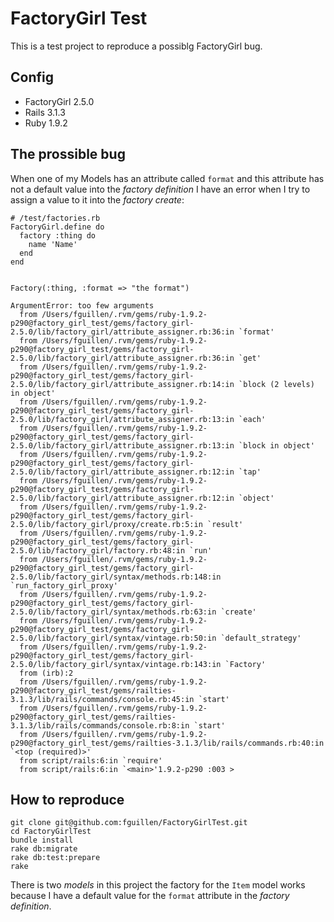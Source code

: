 # FactoryGirl Test

This is a test project to reproduce a possiblg FactoryGirl bug.

## Config

* FactoryGirl 2.5.0
* Rails 3.1.3
* Ruby 1.9.2

## The prossible bug

When one of my Models has an attribute called `format` and this attribute has not a default value into the _factory definition_ I have an error when I try to assign a value to it into the _factory create_:


    # /test/factories.rb
    FactoryGirl.define do
      factory :thing do
        name 'Name'
      end
    end


    Factory(:thing, :format => "the format")

    ArgumentError: too few arguments
      from /Users/fguillen/.rvm/gems/ruby-1.9.2-p290@factory_girl_test/gems/factory_girl-2.5.0/lib/factory_girl/attribute_assigner.rb:36:in `format'
      from /Users/fguillen/.rvm/gems/ruby-1.9.2-p290@factory_girl_test/gems/factory_girl-2.5.0/lib/factory_girl/attribute_assigner.rb:36:in `get'
      from /Users/fguillen/.rvm/gems/ruby-1.9.2-p290@factory_girl_test/gems/factory_girl-2.5.0/lib/factory_girl/attribute_assigner.rb:14:in `block (2 levels) in object'
      from /Users/fguillen/.rvm/gems/ruby-1.9.2-p290@factory_girl_test/gems/factory_girl-2.5.0/lib/factory_girl/attribute_assigner.rb:13:in `each'
      from /Users/fguillen/.rvm/gems/ruby-1.9.2-p290@factory_girl_test/gems/factory_girl-2.5.0/lib/factory_girl/attribute_assigner.rb:13:in `block in object'
      from /Users/fguillen/.rvm/gems/ruby-1.9.2-p290@factory_girl_test/gems/factory_girl-2.5.0/lib/factory_girl/attribute_assigner.rb:12:in `tap'
      from /Users/fguillen/.rvm/gems/ruby-1.9.2-p290@factory_girl_test/gems/factory_girl-2.5.0/lib/factory_girl/attribute_assigner.rb:12:in `object'
      from /Users/fguillen/.rvm/gems/ruby-1.9.2-p290@factory_girl_test/gems/factory_girl-2.5.0/lib/factory_girl/proxy/create.rb:5:in `result'
      from /Users/fguillen/.rvm/gems/ruby-1.9.2-p290@factory_girl_test/gems/factory_girl-2.5.0/lib/factory_girl/factory.rb:48:in `run'
      from /Users/fguillen/.rvm/gems/ruby-1.9.2-p290@factory_girl_test/gems/factory_girl-2.5.0/lib/factory_girl/syntax/methods.rb:148:in `run_factory_girl_proxy'
      from /Users/fguillen/.rvm/gems/ruby-1.9.2-p290@factory_girl_test/gems/factory_girl-2.5.0/lib/factory_girl/syntax/methods.rb:63:in `create'
      from /Users/fguillen/.rvm/gems/ruby-1.9.2-p290@factory_girl_test/gems/factory_girl-2.5.0/lib/factory_girl/syntax/vintage.rb:50:in `default_strategy'
      from /Users/fguillen/.rvm/gems/ruby-1.9.2-p290@factory_girl_test/gems/factory_girl-2.5.0/lib/factory_girl/syntax/vintage.rb:143:in `Factory'
      from (irb):2
      from /Users/fguillen/.rvm/gems/ruby-1.9.2-p290@factory_girl_test/gems/railties-3.1.3/lib/rails/commands/console.rb:45:in `start'
      from /Users/fguillen/.rvm/gems/ruby-1.9.2-p290@factory_girl_test/gems/railties-3.1.3/lib/rails/commands/console.rb:8:in `start'
      from /Users/fguillen/.rvm/gems/ruby-1.9.2-p290@factory_girl_test/gems/railties-3.1.3/lib/rails/commands.rb:40:in `<top (required)>'
      from script/rails:6:in `require'
      from script/rails:6:in `<main>'1.9.2-p290 :003 >

## How to reproduce

    git clone git@github.com:fguillen/FactoryGirlTest.git
    cd FactoryGirlTest
    bundle install
    rake db:migrate
    rake db:test:prepare
    rake

There is two _models_ in this project the factory for the `Item` model works because I have a default value for the `format` attribute in the _factory definition_.


